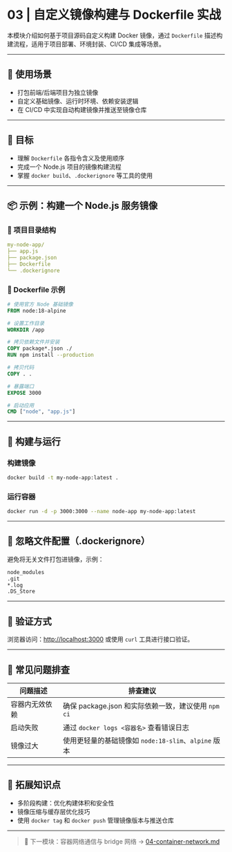 # 03 | 自定义镜像构建与 Dockerfile 实战

本模块介绍如何基于项目源码自定义构建 Docker 镜像，通过 `Dockerfile` 描述构建流程，适用于项目部署、环境封装、CI/CD 集成等场景。

---

## 📌 使用场景

- 打包前端/后端项目为独立镜像
- 自定义基础镜像、运行时环境、依赖安装逻辑
- 在 CI/CD 中实现自动构建镜像并推送至镜像仓库

---

## 🎯 目标

- 理解 `Dockerfile` 各指令含义及使用顺序
- 完成一个 Node.js 项目的镜像构建流程
- 掌握 `docker build`、`.dockerignore` 等工具的使用

---

## 📦 示例：构建一个 Node.js 服务镜像

### 📁 项目目录结构

```yaml
my-node-app/
├── app.js
├── package.json
├── Dockerfile
└── .dockerignore
```

### 📝 Dockerfile 示例

```Dockerfile
# 使用官方 Node 基础镜像
FROM node:18-alpine

# 设置工作目录
WORKDIR /app

# 拷贝依赖文件并安装
COPY package*.json ./
RUN npm install --production

# 拷贝代码
COPY . .

# 暴露端口
EXPOSE 3000

# 启动应用
CMD ["node", "app.js"]
```

---

## 🔧 构建与运行

### 构建镜像

```bash
docker build -t my-node-app:latest .
```

### 运行容器

```bash
docker run -d -p 3000:3000 --name node-app my-node-app:latest
```

---

## 🚫 忽略文件配置（.dockerignore）

避免将无关文件打包进镜像，示例：

```bash
node_modules
.git
*.log
.DS_Store
```

---

## 🧪 验证方式

浏览器访问：[http://localhost:3000](http://localhost:3000)
或使用 `curl` 工具进行接口验证。

---

## 🚨 常见问题排查

| 问题描述       | 排查建议                                             |
| -------------- | ---------------------------------------------------- |
| 容器内无效依赖 | 确保 package.json 和实际依赖一致，建议使用 `npm ci`  |
| 启动失败       | 通过 `docker logs <容器名>` 查看错误日志             |
| 镜像过大       | 使用更轻量的基础镜像如 `node:18-slim`、`alpine` 版本 |

---

## 🧠 拓展知识点

- 多阶段构建：优化构建体积和安全性
- 镜像压缩与缓存层优化技巧
- 使用 `docker tag` 和 `docker push` 管理镜像版本与推送仓库

---

> 📁 下一模块：容器网络通信与 bridge 网络 → [04-container-network.md](./04-container-network.md)
